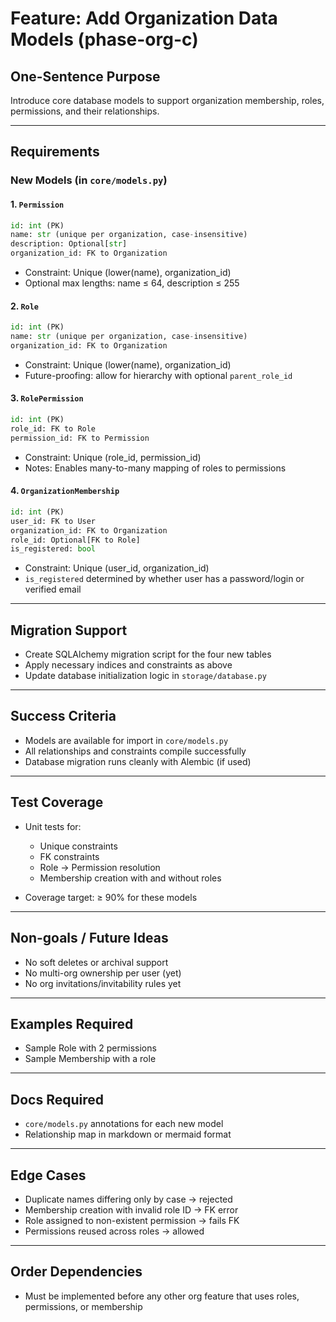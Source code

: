 # Feature: Add Organization Data Models (phase-org-c)

## One-Sentence Purpose

Introduce core database models to support organization membership, roles, permissions, and their relationships.

---

## Requirements

### New Models (in `core/models.py`)

#### 1. `Permission`

```python
id: int (PK)
name: str (unique per organization, case-insensitive)
description: Optional[str]
organization_id: FK to Organization
```

- Constraint: Unique (lower(name), organization_id)
- Optional max lengths: name ≤ 64, description ≤ 255

#### 2. `Role`

```python
id: int (PK)
name: str (unique per organization, case-insensitive)
organization_id: FK to Organization
```

- Constraint: Unique (lower(name), organization_id)
- Future-proofing: allow for hierarchy with optional `parent_role_id`

#### 3. `RolePermission`

```python
id: int (PK)
role_id: FK to Role
permission_id: FK to Permission
```

- Constraint: Unique (role_id, permission_id)
- Notes: Enables many-to-many mapping of roles to permissions

#### 4. `OrganizationMembership`

```python
id: int (PK)
user_id: FK to User
organization_id: FK to Organization
role_id: Optional[FK to Role]
is_registered: bool
```

- Constraint: Unique (user_id, organization_id)
- `is_registered` determined by whether user has a password/login or verified email

---

## Migration Support

- Create SQLAlchemy migration script for the four new tables
- Apply necessary indices and constraints as above
- Update database initialization logic in `storage/database.py`

---

## Success Criteria

- Models are available for import in `core/models.py`
- All relationships and constraints compile successfully
- Database migration runs cleanly with Alembic (if used)

---

## Test Coverage

- Unit tests for:

  - Unique constraints
  - FK constraints
  - Role → Permission resolution
  - Membership creation with and without roles

- Coverage target: ≥ 90% for these models

---

## Non-goals / Future Ideas

- No soft deletes or archival support
- No multi-org ownership per user (yet)
- No org invitations/invitability rules yet

---

## Examples Required

- Sample Role with 2 permissions
- Sample Membership with a role

---

## Docs Required

- `core/models.py` annotations for each new model
- Relationship map in markdown or mermaid format

---

## Edge Cases

- Duplicate names differing only by case → rejected
- Membership creation with invalid role ID → FK error
- Role assigned to non-existent permission → fails FK
- Permissions reused across roles → allowed

---

## Order Dependencies

- Must be implemented before any other org feature that uses roles, permissions, or membership
